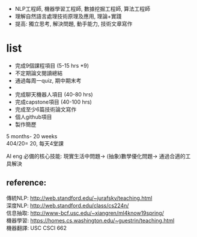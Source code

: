 

* NLP工程師, 機器學習工程師, 數據挖掘工程師, 算法工程師
* 理解自然語言處理技術原理及應用, 理論+實踐   
* 提高: 獨立思考, 解決問題, 動手能力, 技術文章寫作   

# list   
   
* 完成9個課程項目   (5-15 hrs *9)   
* 不定期論文閱讀總結   
* 通過每周一quiz, 期中期末考   
* 
* 完成聊天機器人項目 (40-80 hrs)    
* 完成capstone項目  (40-100 hrs)   
* 完成至少6篇技術論文寫作    
* 個人github項目   
* 製作簡歷   

5 months- 20 weeks   
404/20= 20, 每天4堂課   


AI eng 必備的核心技能: 現實生活中問題-> (抽象)數學優化問題-> 通過合適的工具解決   


## reference:      
傳統NLP:  http://web.standford.edu/~jurafsky/teaching.html          
深度NLP:  http://web.standford.edu/class/cs224n/            
信息抽取:   http://www-bcf.usc.edu/~xiangren/ml4know19spring/           
機器學習:  https://homes.cs.washington.edu/~guestrin/teaching.html          
機器翻譯:   USC CSCI 662            












